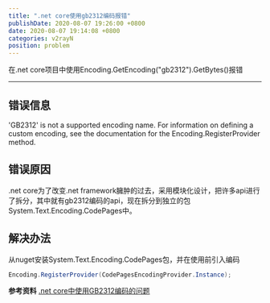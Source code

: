 ```yaml
---
title: ".net core使用gb2312编码报错"
publishDate: 2020-08-07 19:26:00 +0800
date: 2020-08-07 19:14:08 +0800
categories: v2rayN
position: problem
---
```


在.net core项目中使用Encoding.GetEncoding("gb2312").GetBytes()报错

---

<div id="toc"></div>

## 错误信息

'GB2312' is not a supported encoding name. For information on defining a custom encoding, see the documentation for the Encoding.RegisterProvider method.

## 错误原因

.net core为了改变.net framework臃肿的过去，采用模块化设计，把许多api进行了拆分，其中就有gb2312编码的api，现在拆分到独立的包System.Text.Encoding.CodePages中。

## 解决办法

从nuget安装System.Text.Encoding.CodePages包，并在使用前引入编码

```c#
Encoding.RegisterProvider(CodePagesEncodingProvider.Instance);
```

**参考资料**
[.net core中使用GB2312编码的问题](https://www.cnblogs.com/liemei/p/7884172.html)
